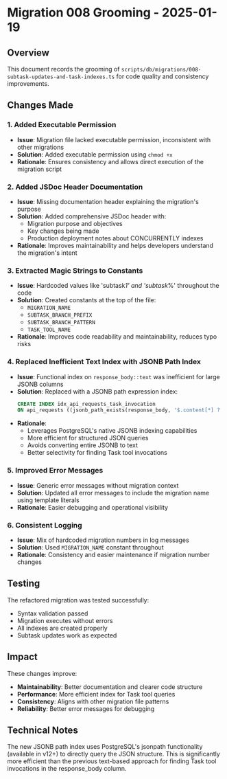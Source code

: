 # Migration 008 Grooming - 2025-01-19

## Overview

This document records the grooming of `scripts/db/migrations/008-subtask-updates-and-task-indexes.ts` for code quality and consistency improvements.

## Changes Made

### 1. Added Executable Permission

- **Issue**: Migration file lacked executable permission, inconsistent with other migrations
- **Solution**: Added executable permission using `chmod +x`
- **Rationale**: Ensures consistency and allows direct execution of the migration script

### 2. Added JSDoc Header Documentation

- **Issue**: Missing documentation header explaining the migration's purpose
- **Solution**: Added comprehensive JSDoc header with:
  - Migration purpose and objectives
  - Key changes being made
  - Production deployment notes about CONCURRENTLY indexes
- **Rationale**: Improves maintainability and helps developers understand the migration's intent

### 3. Extracted Magic Strings to Constants

- **Issue**: Hardcoded values like 'subtask*1' and 'subtask*%' throughout the code
- **Solution**: Created constants at the top of the file:
  - `MIGRATION_NAME`
  - `SUBTASK_BRANCH_PREFIX`
  - `SUBTASK_BRANCH_PATTERN`
  - `TASK_TOOL_NAME`
- **Rationale**: Improves code readability and maintainability, reduces typo risks

### 4. Replaced Inefficient Text Index with JSONB Path Index

- **Issue**: Functional index on `response_body::text` was inefficient for large JSONB columns
- **Solution**: Replaced with a JSONB path expression index:
  ```sql
  CREATE INDEX idx_api_requests_task_invocation
  ON api_requests ((jsonb_path_exists(response_body, '$.content[*] ? (@.name == "Task")')))
  ```
- **Rationale**:
  - Leverages PostgreSQL's native JSONB indexing capabilities
  - More efficient for structured JSON queries
  - Avoids converting entire JSONB to text
  - Better selectivity for finding Task tool invocations

### 5. Improved Error Messages

- **Issue**: Generic error messages without migration context
- **Solution**: Updated all error messages to include the migration name using template literals
- **Rationale**: Easier debugging and operational visibility

### 6. Consistent Logging

- **Issue**: Mix of hardcoded migration numbers in log messages
- **Solution**: Used `MIGRATION_NAME` constant throughout
- **Rationale**: Consistency and easier maintenance if migration number changes

## Testing

The refactored migration was tested successfully:

- Syntax validation passed
- Migration executes without errors
- All indexes are created properly
- Subtask updates work as expected

## Impact

These changes improve:

- **Maintainability**: Better documentation and clearer code structure
- **Performance**: More efficient index for Task tool queries
- **Consistency**: Aligns with other migration file patterns
- **Reliability**: Better error messages for debugging

## Technical Notes

The new JSONB path index uses PostgreSQL's jsonpath functionality (available in v12+) to directly query the JSON structure. This is significantly more efficient than the previous text-based approach for finding Task tool invocations in the response_body column.

